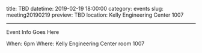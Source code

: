 title: TBD
datetime: 2019-02-19 18:00:00
category: events
slug: meeting20190219
preview: TBD
location: Kelly Engineering Center 1007

---

Event Info Goes Here

When: 6pm
Where: Kelly Engineering Center room 1007
